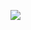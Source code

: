 

<p align='left'>
    <img src='https://raw.githubusercontent.com/gabrielweht/gabrielweht/main/asset/imagePtd.png' </img>
</p>